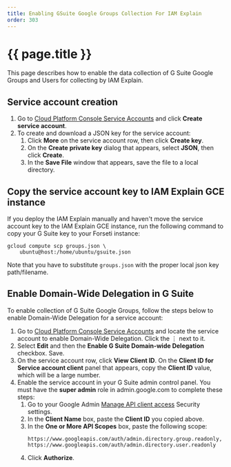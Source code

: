 ```yaml
---
title: Enabling GSuite Google Groups Collection For IAM Explain
order: 303
---
```

#  {{ page.title }}

This page describes how to enable the data collection of G Suite Google Groups and Users for
collecting by IAM Explain.

## Service account creation

1. Go to [Cloud Platform Console Service Accounts](https://console.cloud.google.com/iam-admin/serviceaccounts) 
	and click **Create service account**.
1.  To create and download a JSON key for the service account:
	1.  Click **More** on the service account row, then click **Create key**.
	1.  On the **Create private key** dialog that appears, select **JSON**, then click **Create**.
	1.  In the **Save File** window that appears, save the file to a local directory.

## Copy the service account key to IAM Explain GCE instance

If you deploy the IAM Explain manually and haven't move the service account key to the IAM Explain GCE instance, run the following command to copy your G Suite key to your Forseti instance:

  ```
  gcloud compute scp groups.json \
      ubuntu@host:/home/ubuntu/gsuite.json
  ```
Note that you have to substitute `groups.json` with the proper local json key path/filename.

## Enable Domain-Wide Delegation in G Suite

To enable collection of G Suite Google Groups, follow the steps below to enable Domain-Wide Delegation 
for a service account:
1. Go to [Cloud Platform Console Service Accounts](https://console.cloud.google.com/iam-admin/serviceaccounts) 
	and locate the service account to enable Domain-Wide Delegation. Click the &vellip; next to it.
1. Select **Edit** and then the **Enable G Suite Domain-wide Delegation** checkbox. Save.
1. On the service account row, click **View Client ID**. On the **Client ID for Service account client** panel that appears, copy the **Client ID** value, which will be a large number.
1.  Enable the service account in your G Suite admin control panel. You must have
    the **super admin** role in admin.google.com to complete these steps:
    1.  Go to your Google Admin [Manage API client access](https://admin.google.com/ManageOauthClients)
    Security settings.
    1.  In the **Client Name** box, paste the **Client ID** you copied above.
    1.  In the **One or More API Scopes** box, paste the following scope:
        ```
        https://www.googleapis.com/auth/admin.directory.group.readonly, 
        https://www.googleapis.com/auth/admin.directory.user.readonly
        ```
    1.  Click **Authorize**.


